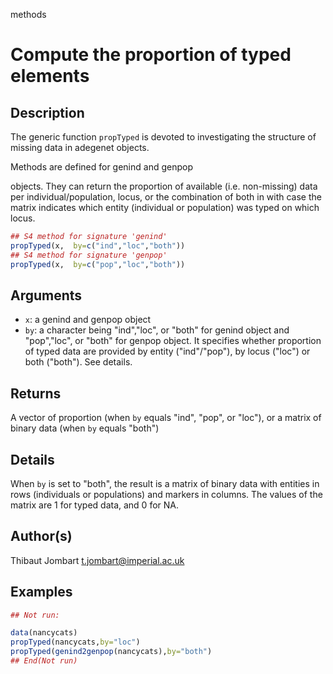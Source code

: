 methods

# Compute the proportion of typed elements

## Description

The generic function `propTyped` is devoted to investigating the structure of missing data in adegenet objects.

Methods are defined for genind and genpop

objects. They can return the proportion of available (i.e. non-missing) data per individual/population, locus, or the combination of both in with case the matrix indicates which entity (individual or population) was typed on which locus.

```r
## S4 method for signature 'genind'
propTyped(x,  by=c("ind","loc","both"))
## S4 method for signature 'genpop'
propTyped(x,  by=c("pop","loc","both"))
```

## Arguments

- `x`: a genind and genpop object
- `by`: a character being "ind","loc", or "both" for genind object and "pop","loc", or "both" for genpop object. It specifies whether proportion of typed data are provided by entity ("ind"/"pop"), by locus ("loc") or both ("both"). See details.

 

## Returns

A vector of proportion (when `by` equals "ind", "pop", or "loc"), or a matrix of binary data (when `by` equals "both")

## Details

When `by` is set to "both", the result is a matrix of binary data with entities in rows (individuals or populations) and markers in columns. The values of the matrix are 1 for typed data, and 0 for NA.

## Author(s)

Thibaut Jombart t.jombart@imperial.ac.uk

## Examples

```r
## Not run:

data(nancycats)
propTyped(nancycats,by="loc")
propTyped(genind2genpop(nancycats),by="both")
## End(Not run)
```



